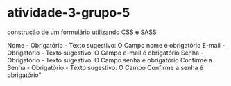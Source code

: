 # atividade-3-grupo-5
construção de um formulário utilizando CSS e SASS

Nome - Obrigatório - Texto sugestivo: O Campo nome é obrigatório
E-mail - Obrigatório - Texto sugestivo: O Campo e-mail é obrigatório
Senha - Obrigatório - Texto sugestivo: O Campo senha é obrigatório
Confirme a Senha - Obrigatório - Texto sugestivo: O Campo Confirme a senha é obrigatório"
